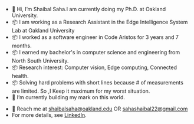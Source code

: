 - 👋 Hi, I’m Shaibal Saha.I am currently doing my Ph.D. at Oakland University.<br>
- :package: I am working as a Research Assistant in the Edge Intelligence System Lab at Oakland University
- :package: I worked as a software engineer in Code Aristos for 3 years and 7 months.
- :package: I earned my bachelor's in computer science and engineering from North South University.
- :package: Research interest:  Computer vision, Edge computing, Connected health.
- :package: Solving hard problems with short lines because # of measurements are limited. So ,I Keep it maximum for my worst situation.
- 🌱 I’m currently building my mark on this world. 
<!-- - 👀 I’m looking to collaborate on different medical related edge computing projects -->
- :email: Reach me at <email>shaibalsaha@oakland.edu </email> OR  <email>sahashaibal22@gmail.com </email>
- For more details, see [LinkedIn](https://www.linkedin.com/in/shaibal-saha/). 


<!---
shaibal13/shaibal13 is a ✨ special ✨ repository because its `README.md` (this file) appears on your GitHub profile.
You can click the Preview link to take a look at your changes.
--->
